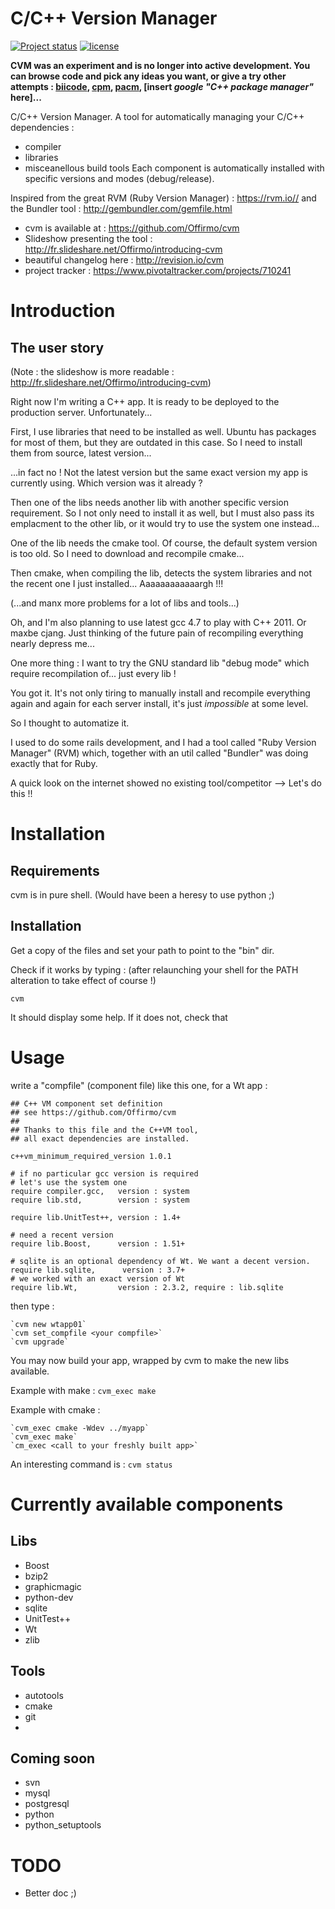 C/C++ Version Manager
=====================

[![Project status](http://img.shields.io/badge/project_status-highly_experimental-red.png)](http://offirmo.net/classifying-open-source-projects-status/)
[![license](http://img.shields.io/badge/license-public_domain-brightgreen.png)](http://unlicense.org/)

**CVM was an experiment and is no longer into active development. You can browse code and pick any ideas you want, or give a try other attempts : [biicode](http://www.biicode.com/), [cpm](https://github.com/iauns/cpm), [pacm](http://sourcey.com/pacm/), [insert _google "C++ package manager"_ here]...**

C/C++ Version Manager. A tool for automatically managing your C/C++ dependencies :
- compiler
- libraries
- misceanellous build tools
Each component is automatically installed with specific versions and modes (debug/release).

Inspired from the great RVM (Ruby Version Manager) : https://rvm.io// and the Bundler tool : http://gembundler.com/gemfile.html

- cvm is available at : https://github.com/Offirmo/cvm
- Slideshow presenting the tool : http://fr.slideshare.net/Offirmo/introducing-cvm
- beautiful changelog here : http://revision.io/cvm
- project tracker : https://www.pivotaltracker.com/projects/710241



Introduction 
============

The user story
--------------
(Note : the slideshow is more readable : http://fr.slideshare.net/Offirmo/introducing-cvm)

Right now I'm writing a C++ app. It is ready to be deployed to the production server. Unfortunately...

First, I use libraries that need to be installed as well. Ubuntu has packages for most of them, but they are outdated in this case. So I need to install them from source, latest version...

...in fact no ! Not the latest version but the same exact version my app is currently using. Which version was it already ?

Then one of the libs needs another lib with another specific version requirement. So I not only need to install it as well, but I must also pass its emplacment to the other lib, or it would try to use the system one instead...

One of the lib needs the cmake tool. Of course, the default system version is too old. So I need to download and recompile cmake...

Then cmake, when compiling the lib, detects the system libraries and not the recent one I just installed... Aaaaaaaaaaaargh !!!

(...and manx more problems for a lot of libs and tools...)

Oh, and I'm also planning to use latest gcc 4.7 to play with C++ 2011. Or maxbe cjang. Just thinking of the future pain of recompiling everything nearly depress me...

One more thing : I want to try the GNU standard lib "debug mode" which require recompilation of... just every lib !

You got it. It's not only tiring to manually install and recompile everything again and again for each server install, it's just *impossible* at some level.

So I thought to automatize it.

I used to do some rails development, and I had a tool called "Ruby Version Manager" (RVM) which, together with an util called "Bundler" was doing exactly that for Ruby.

A quick look on the internet showed no existing tool/competitor --> Let's do this !!



Installation
============

Requirements
------------
cvm is in pure shell. (Would have been a heresy to use python ;)

Installation
------------
Get a copy of the files and set your path to point to the "bin" dir.

Check if it works by typing : (after relaunching your shell for the PATH alteration to take effect of course !)

 `cvm`

It should display some help.
If it does not, check that 


Usage
=====
write a "compfile" (component file) like this one, for a Wt app :

    ## C++ VM component set definition
    ## see https://github.com/Offirmo/cvm
    ##
    ## Thanks to this file and the C++VM tool,
    ## all exact dependencies are installed.
    
    c++vm_minimum_required_version 1.0.1
    
    # if no particular gcc version is required
    # let's use the system one
    require compiler.gcc,   version : system
    require lib.std,        version : system
    
    require lib.UnitTest++, version : 1.4+
    
    # need a recent version
    require lib.Boost,      version : 1.51+
    
    # sqlite is an optional dependency of Wt. We want a decent version.
    require lib.sqlite,      version : 3.7+
    # we worked with an exact version of Wt
    require lib.Wt,         version : 2.3.2, require : lib.sqlite

then type :

    `cvm new wtapp01`
    `cvm set_compfile <your compfile>`
    `cvm upgrade`

You may now build your app, wrapped by cvm to make the new libs available.

Example with make : `cvm_exec make`

Example with cmake :

    `cvm_exec cmake -Wdev ../myapp`
    `cvm_exec make`
    `cm_exec <call to your freshly built app>`

An interesting command is : `cvm status`


Currently available components
==============================

Libs
----

 - Boost
 - bzip2
 - graphicmagic
 - python-dev
 - sqlite
 - UnitTest++
 - Wt
 - zlib

Tools
-----

 - autotools
 - cmake
 - git
 - 

Coming soon
-----------

 - svn
 - mysql
 - postgresql
 - python
 - python_setuptools

TODO
====

- Better doc ;)

